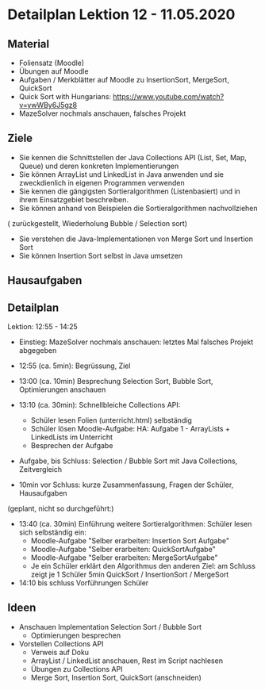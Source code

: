 Detailplan Lektion 12 - 11.05.2020
===========================================

Material
--------

* Foliensatz (Moodle)
* Übungen auf Moodle
* Aufgaben / Merkblätter auf Moodle zu InsertionSort, MergeSort, QuickSort
* Quick Sort with Hungarians: https://www.youtube.com/watch?v=ywWBy6J5gz8
* MazeSolver nochmals anschauen, falsches Projekt

Ziele
-----

* Sie kennen die Schnittstellen der Java Collections API (List, Set, Map, Queue) und deren
  konkreten Implementierungen
* Sie können ArrayList und LinkedList in Java anwenden und sie zweckdienlich in eigenen Programmen
  verwenden
* Sie kennen die gängigsten Sortieralgorithmen (Listenbasiert) und in ihrem Einsatzgebiet beschreiben.
* Sie können anhand von Beispielen die Sortieralgorithmen nachvollziehen

( zurückgestellt, Wiederholung Bubble / Selection sort)
* Sie verstehen die Java-Implementationen von Merge Sort und Insertion Sort
* Sie können Insertion Sort selbst in Java umsetzen

Hausaufgaben
--------------


Detailplan
----------

Lektion: 12:55 - 14:25

* Einstieg: MazeSolver nochmals anschauen: letztes Mal falsches Projekt abgegeben

* 12:55 (ca. 5min): Begrüssung, Ziel
* 13:00 (ca. 10min) Besprechung Selection Sort, Bubble Sort, Optimierungen anschauen
* 13:10 (ca. 30min): Schnellbleiche Collections API:
  * Schüler lesen Folien (unterricht.html) selbständig
  * Schüler lösen Moodle-Aufgabe: HA: Aufgabe 1 - ArrayLists + LinkedLists im Unterricht
  * Besprechen der Aufgabe
* Aufgabe, bis Schluss: Selection / Bubble Sort mit Java Collections, Zeitvergleich
* 10min vor Schluss: kurze Zusammenfassung, Fragen der Schüler, Hausaufgaben




(geplant, nicht so durchgeführt:)
* 13:40 (ca. 30min) Einführung weitere Sortieralgorithmen: Schüler lesen sich selbständig ein:
    * Moodle-Aufgabe "Selber erarbeiten: Insertion Sort Aufgabe"
    * Moodle-Aufgabe "Selber erarbeiten: QuickSortAufgabe"
    * Moodle-Aufgabe "Selber erarbeiten: MergeSortAufgabe"
    * Je ein Schüler erklärt den Algorithmus den anderen
  Ziel: am Schluss zeigt je 1 Schüler 5min QuickSort / InsertionSort / MergeSort
* 14:10 bis schluss Vorführungen Schüler

Ideen
--------

* Anschauen Implementation Selection Sort / Bubble Sort
  * Optimierungen besprechen
* Vorstellen Collections API
  * Verweis auf Doku
  * ArrayList / LinkedList anschauen, Rest im Script nachlesen
  * Übungen zu Collections API
  * Merge Sort, Insertion Sort, QuickSort (anschneiden)

